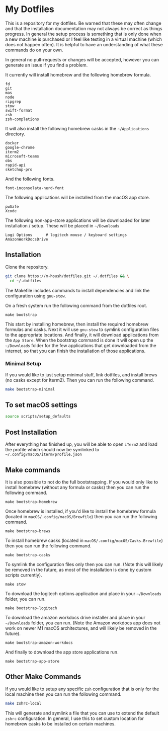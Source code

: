 # My Dotfiles

This is a repository for my dotfiles. Be warned that these may often change and
that the installation documentation may not always be correct as things
progress.  In general the setup process is something that is only done when
a new machine is purchased or I feel like testing in a virtual machine (which
does not happen often).  It is helpful to have an understanding of what these
commands do on your own.

In general no pull-requests or changes will be accepted, however you can
generate an issue if you find a problem.

It currently will install homebrew and the following homebrew formula.

```
fd
git
mas
node
ripgrep
stow
swift-format
zsh
zsh-completions
```

It will also install the following homebrew casks in the `~/Applications` directory.

```
docker
google-chrome
iterm2
microsoft-teams
obs
rapid-api
sketchup-pro
```

And the following fonts.

```
font-inconsolata-nerd-font

```

The following applications will be installed from the macOS app store.

```
pwSafe
Xcode
```

The following non-app-store applications will be downloaded for later installation / setup.  These will be placed in `~/Downloads`

```
Logi Options      # logitech mouse / keyboard settings
AmazonWorkDocsDrive
```

## Installation

Clone the repository.

```bash
git clone https://m-housh/dotfiles.git ~/.dotfiles && \
  cd ~/.dotfiles
```

The Makefile includes commands to install dependencies and link the
configuration using `gnu-stow`.

On a fresh system run the following command from the dotfiles root.

```
make bootstrap
```

This start by installing homebrew, then install the required homebrew formulas and casks.  Next it will use
`gnu-stow` to symlink configuration files to the appropriate locations.  And finally, it will download
applications from the `App Store`.  When the bootstrap command is done it will open up the `~/Downloads` folder
for the few applications that get downloaded from the internet, so that you can finish the installation of those applications.

### Minimal Setup

If you would like to just setup minimal stuff, link dotfiles, and install brews
(no casks except for Iterm2).  Then you can run the following command.

```bash
make bootstrap-minimal
```

## To set macOS settings

```bash
source scripts/setup_defaults
```

## Post Installation

After everything has finished up, you will be able to open `iTerm2` and load
the profile which should now be symlinked to `~/.config/macOS/iterm/profile.json`

## Make commands

It is also possible to not do the full bootstrapping.  If you would only like
to install homebrew (without any formula or casks) then you can run the following
command.

```
make bootstrap-homebrew
```

Once homebrew is installed, if you'd like to install the homebrew
formula (located in `macOS/.config/macOS/Brewfile`) then you can run the
following command.

```
make bootstrap-brews
```

To install homebrew casks (located in `macOS/.config/macOS/Casks.Brewfile`) then you
can run the following command.

```
make bootstrap-casks
```

To symlink the configuration files only then you can run. (Note this will
likely be removed in the future, as most of the installation is done by
custom scripts currently).

```
make stow
```

To download the logitech options application and place in your `~/Downloads` folder, you can run.

```
make bootstrap-logitech
```

To download the amazon workdocs drive installer and place in your `~/Downloads`
folder, you can run. (Note the Amazon workdocs app does not work on newer M1
macOS architectures, and will likely be removed in the future).

```
make bootstrap-amazon-workdocs
```

And finally to download the app store applications run.

```
make bootstrap-app-store
```

## Other Make Commands

If you would like to setup any specific `zsh` configuration that is only for
the local machine then you can run the following command.

```bash
make zshrc-local
```

This will generate and symlink a file that you can use to extend the default
`zshrc` configuration.  In general, I use this to set custom location for
homebrew casks to be installed on certain machines.
